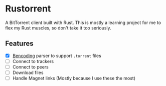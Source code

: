 # Rustorrent

A BitTorrent client built with Rust. This is mostly a learning project
for me to flex my Rust muscles, so don't take it too seriously.

## Features

- [x] [Bencoding](https://www.bittorrent.org/beps/bep_0003.html) parser to support `.torrent` files
- [ ] Connect to trackers
- [ ] Connect to peers
- [ ] Download files
- [ ] Handle Magnet links (Mostly because I use these the most)
